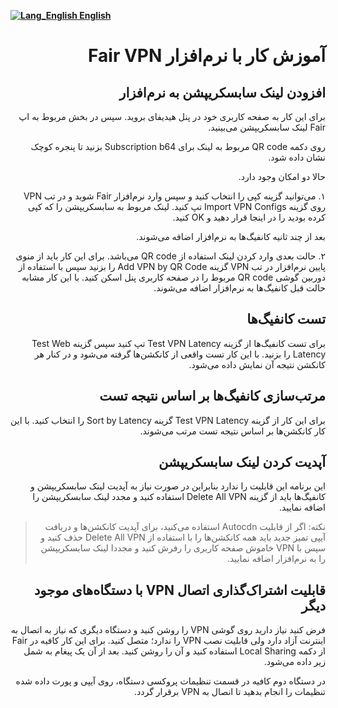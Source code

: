 [**![Lang_English](https://user-images.githubusercontent.com/125398461/229074810-599bd7f9-0bc1-44a9-b76e-90bf7e182314.png) English**](https://github.com/hiddify/hiddify-config/wiki/Tutorial-for-Fair-VPN-app)

<div dir=rtl>

# آموزش کار با نرم‌افزار Fair VPN


## افزودن لینک سابسکریپشن به نرم‌افزار

برای این کار به صفحه کاربری خود در پنل هیدیفای بروید. سپس در بخش مربوط به اپ Fair لینک سابسکریپشن می‌بینید. 

روی دکمه QR code مربوط به لینک برای Subscription b64 بزنید تا پنجره کوچک نشان داده شود. 


حالا دو امکان وجود دارد. 

۱. می‌توانید گزینه کپی را انتخاب کنید و سپس وارد نرم‌افزار Fair شوید و در تب VPN روی گزینه Import VPN Configs تپ کنید. لینک مربوط به سابسکریپشن را که کپی کرده بودید را در اینجا قرار دهید و OK کنید. 

بعد از چند ثانیه کانفیگ‌ها به نرم‌افزار اضافه می‌شوند. 


۲. حالت بعدی وارد کردن لینک استفاده از QR code می‌باشد. برای این کار باید از منوی پایین نرم‌افزار در تب VPN گزینه Add VPN by QR Code را بزنید سپس با استفاده از دوربین گوشی QR code مربوط را در صفحه کاربری پنل اسکن کنید. با این کار مشابه حالت قبل کانفیگ‌ها به نرم‌افزار اضافه می‌شوند. 

## تست کانفیگ‌ها

برای تست کانفیگ‌ها از گزینه Test VPN Latency تپ کنید سپس گزینه Test Web Latency را بزنید. با این کار تست واقعی از کانکشن‌ها گرفته می‌شود و در کنار هر کانکشن نتیجه آن نمایش داده می‌شود. 


## مرتب‌سازی کانفیگ‌ها بر اساس نتیجه تست

برای این کار از گزینه Test VPN Latency گزینه Sort by Latency را انتخاب کنید. با این کار کانکشن‌ها بر اساس نتیجه تست مرتب می‌شوند. 


## آپدیت کردن لینک سابسکریپشن
این برنامه این قابلیت را ندارد بنابراین در صورت نیاز به آپدیت لینک سابسکریپشن و کانفیگ‌ها باید از گزینه Delete All VPN استفاده کنید و مجدد لینک سابسکریپشن را اضافه نمایید. 

> نکته: اگر از قابلیت Autocdn استفاده می‌کنید، برای آپدیت کانکشن‌ها و دریافت آیپی تمیز جدید باید همه کانکشن‌ها را با استفاده از Delete All VPN حذف کنید و سپس با VPN خاموش صفحه کاربری را رفرش کنید و مجددا لینک سابسکریپشن را به نرم‌افزار اضافه نمایید.


## قابلیت اشتراک‌گذاری اتصال VPN با دستگاه‌های موجود دیگر

فرض کنید نیاز دارید روی گوشی VPN را روشن کنید و دستگاه دیگری که نیاز به اتصال به اینترنت آزاد دارد ولی قابلیت نصب VPN را ندارد؛ متصل کنید. برای این کار کافیه در Fair از دکمه Local Sharing استفاده کنید و آن را روشن کنید. بعد از آن یک پیغام به شمل زیر داده می‌شود. 


در دستگاه دوم کافیه در قسمت تنظیمات پروکسی دستگاه، روی آیپی و پورت داده شده تنظیمات را انجام بدهید تا انصال به VPN برقرار گردد. 


